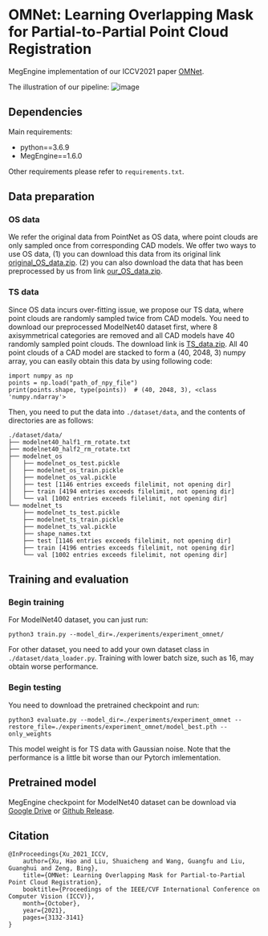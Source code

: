 # OMNet: Learning Overlapping Mask for Partial-to-Partial Point Cloud Registration

MegEngine implementation of our ICCV2021 paper [OMNet](https://openaccess.thecvf.com/content/ICCV2021/papers/Xu_OMNet_Learning_Overlapping_Mask_for_Partial-to-Partial_Point_Cloud_Registration_ICCV_2021_paper.pdf).

The illustration of our pipeline:
![image](https://user-images.githubusercontent.com/46584121/137711441-62672d6b-f5e5-4946-86de-fecdb9c6b42a.png)

## Dependencies

Main requirements:

* python==3.6.9
* MegEngine==1.6.0

Other requirements please refer to `requirements.txt`.

## Data preparation

### OS data

We refer the original data from PointNet as OS data, where point clouds are only sampled once from corresponding CAD models. We offer two ways to use OS data, (1) you can download this data from its original link [original_OS_data.zip](http://modelnet.cs.princeton.edu/). (2) you can also download the data that has been preprocessed by us from link [our_OS_data.zip](https://drive.google.com/file/d/1rXnbXwD72tkeu8x6wboMP0X7iL9LiBPq/view?usp=sharing).

### TS data

Since OS data incurs over-fitting issue, we propose our TS data, where point clouds are randomly sampled twice from CAD models. You need to download our preprocessed ModelNet40 dataset first, where 8 axisymmetrical categories are removed and all CAD models have 40 randomly sampled point clouds. The download link is [TS_data.zip](https://drive.google.com/file/d/1-zcp5oR69WM6lMI71uHmOi6OFpzQomgI/view?usp=sharing). All 40 point clouds of a CAD model are stacked to form a (40, 2048, 3) numpy array, you can easily obtain this data by using following code:

```
import numpy as np
points = np.load("path_of_npy_file")
print(points.shape, type(points))  # (40, 2048, 3), <class 'numpy.ndarray'>
```

Then, you need to put the data into `./dataset/data`, and the contents of directories are as follows:

```
./dataset/data/
├── modelnet40_half1_rm_rotate.txt
├── modelnet40_half2_rm_rotate.txt
├── modelnet_os
│   ├── modelnet_os_test.pickle
│   ├── modelnet_os_train.pickle
│   ├── modelnet_os_val.pickle
│   ├── test [1146 entries exceeds filelimit, not opening dir]
│   ├── train [4194 entries exceeds filelimit, not opening dir]
│   └── val [1002 entries exceeds filelimit, not opening dir]
└── modelnet_ts
    ├── modelnet_ts_test.pickle
    ├── modelnet_ts_train.pickle
    ├── modelnet_ts_val.pickle
    ├── shape_names.txt
    ├── test [1146 entries exceeds filelimit, not opening dir]
    ├── train [4196 entries exceeds filelimit, not opening dir]
    └── val [1002 entries exceeds filelimit, not opening dir]
```

## Training and evaluation

### Begin training

For ModelNet40 dataset, you can just run:

```
python3 train.py --model_dir=./experiments/experiment_omnet/
```

For other dataset, you need to add your own dataset class in `./dataset/data_loader.py`. Training with lower batch size, such as 16, may obtain worse performance.

### Begin testing

You need to download the pretrained checkpoint and run:

```
python3 evaluate.py --model_dir=./experiments/experiment_omnet --restore_file=./experiments/experiment_omnet/model_best.pth --only_weights
```

This model weight is for TS data with Gaussian noise. Note that the performance is a little bit worse than our Pytorch imlementation.

## Pretrained model

MegEngine checkpoint for ModelNet40 dataset can be download via [Google Drive]() or [Github Release]().

## Citation

```
@InProceedings{Xu_2021_ICCV,
    author={Xu, Hao and Liu, Shuaicheng and Wang, Guangfu and Liu, Guanghui and Zeng, Bing},
    title={OMNet: Learning Overlapping Mask for Partial-to-Partial Point Cloud Registration},
    booktitle={Proceedings of the IEEE/CVF International Conference on Computer Vision (ICCV)},
    month={October},
    year={2021},
    pages={3132-3141}
}
```
